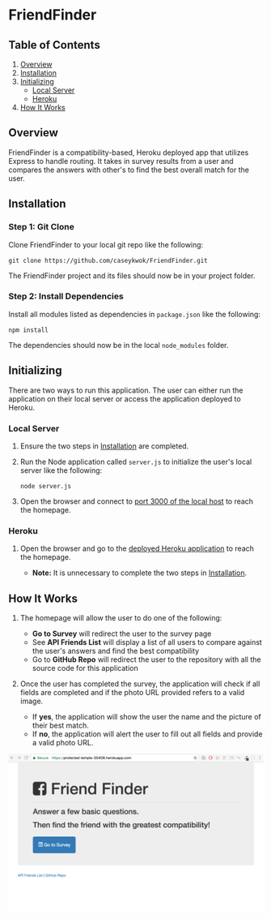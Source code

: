 # FriendFinder

## Table of Contents 

1. [Overview](#overview)
2. [Installation](#installation)
3. [Initializing](#initializing)
	- [Local Server](#local-server)
	- [Heroku](#heroku)
4. [How It Works](#how-it-works)

<a name="overview"></a>
## Overview

FriendFinder is a compatibility-based, Heroku deployed app that utilizes Express to handle routing. It takes in survey results from a user and compares the answers with other's to find the best overall match for the user.

<a name="installation"></a>
## Installation

### Step 1: Git Clone

Clone FriendFinder to your local git repo like the following:

```
git clone https://github.com/caseykwok/FriendFinder.git
```

The FriendFinder project and its files should now be in your project folder.

### Step 2: Install Dependencies

Install all modules listed as dependencies in `package.json` like the following:

```
npm install
```

The dependencies should now be in the local `node_modules` folder.

<a name="initializing"></a>
## Initializing

There are two ways to run this application. The user can either run the application on their local server or access the application deployed to Heroku.

<a name="local-server"></a>
### Local Server

1. Ensure the two steps in [Installation](#installation) are completed.

2. Run the Node application called `server.js` to initialize the user's local server like the following:

	```
	node server.js
	```

3. Open the browser and connect to [port 3000 of the local host](http://localhost:3000/) to reach the homepage.

<a name="heroku"></a>
### Heroku

1. Open the browser and go to the [deployed Heroku application](https://protected-temple-35408.herokuapp.com/) to reach the homepage.

	- **Note:** It is unnecessary to complete the two steps in [Installation](#installation).

<a name="how-it-works"></a>
## How It Works

1. The homepage will allow the user to do one of the following:

	- **Go to Survey** will redirect the user to the survey page
	- See **API Friends List** will display a list of all users to compare against the user's answers and find the best compatibility
	- Go to **GitHub Repo** will redirect the user to the repository with all the source code for this application

2. Once the user has completed the survey, the application will check if all fields are completed and if the photo URL provided refers to a valid image.

	- If **yes**, the application will show the user the name and the picture of their best match.
	- If **no**, the application will alert the user to fill out all fields and provide a valid photo URL.

![FriendFinder](app/public/images/friendFinder.gif)
